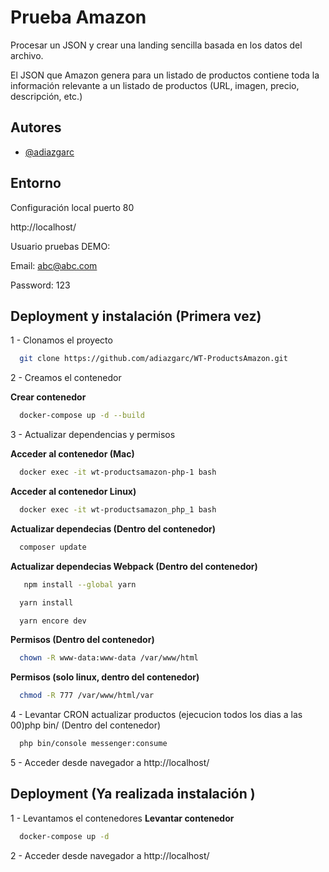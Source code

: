# Prueba Amazon

Procesar un JSON y crear una landing sencilla basada en los datos del archivo.

El JSON que Amazon genera para un listado de productos contiene toda la información relevante a un listado de productos (URL, imagen, precio, descripción, etc.)


## Autores

- [@adiazgarc](https://github.com/adiazgarc)


## Entorno

Configuración local puerto 80 

http://localhost/

Usuario pruebas DEMO:

Email: abc@abc.com

Password: 123

## Deployment y instalación (Primera vez)

1 - Clonamos el proyecto

```bash
  git clone https://github.com/adiazgarc/WT-ProductsAmazon.git
```

2 - Creamos el contenedor

**Crear contenedor**
```bash
  docker-compose up -d --build
```

3 - Actualizar dependencias y permisos

**Acceder al contenedor (Mac)**
```bash
  docker exec -it wt-productsamazon-php-1 bash
```
**Acceder al contenedor Linux)**
```bash
  docker exec -it wt-productsamazon_php_1 bash
```

**Actualizar dependecias (Dentro del contenedor)**
```bash
  composer update
```
**Actualizar dependecias Webpack (Dentro del contenedor)**
```bash
   npm install --global yarn
```
```bash
  yarn install
```
```bash
  yarn encore dev
```

**Permisos (Dentro del contenedor)**
```bash
  chown -R www-data:www-data /var/www/html
```

**Permisos (solo linux, dentro del contenedor)**
```bash
  chmod -R 777 /var/www/html/var
```

4 - Levantar CRON actualizar productos (ejecucion todos los dias a las 00)php bin/ (Dentro del contenedor)
```bash
  php bin/console messenger:consume
```

5 - Acceder desde navegador a http://localhost/


## Deployment (Ya realizada instalación )

1 - Levantamos el contenedores
**Levantar contenedor**
```bash
  docker-compose up -d
```
2 - Acceder desde navegador a http://localhost/